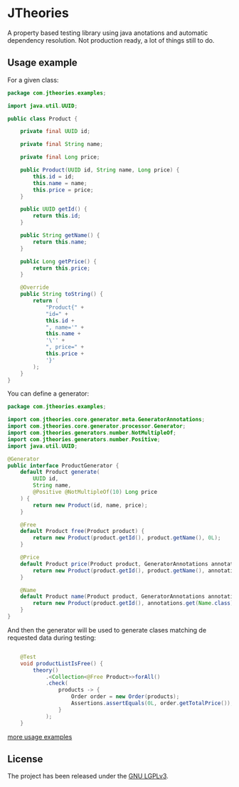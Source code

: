 # JTheories
A property based testing library using java anotations and automatic dependency resolution. Not production ready, a lot of things still to do.

## Usage example
For a given class:

```java
package com.jtheories.examples;

import java.util.UUID;

public class Product {

	private final UUID id;

	private final String name;

	private final Long price;

	public Product(UUID id, String name, Long price) {
		this.id = id;
		this.name = name;
		this.price = price;
	}

	public UUID getId() {
		return this.id;
	}

	public String getName() {
		return this.name;
	}

	public Long getPrice() {
		return this.price;
	}

	@Override
	public String toString() {
		return (
			"Product{" +
			"id=" +
			this.id +
			", name='" +
			this.name +
			'\'' +
			", price=" +
			this.price +
			'}'
		);
	}
}

```
You can define a generator:

```java
package com.jtheories.examples;

import com.jtheories.core.generator.meta.GeneratorAnnotations;
import com.jtheories.core.generator.processor.Generator;
import com.jtheories.generators.number.NotMultipleOf;
import com.jtheories.generators.number.Positive;
import java.util.UUID;

@Generator
public interface ProductGenerator {
	default Product generate(
		UUID id,
		String name,
		@Positive @NotMultipleOf(10) Long price
	) {
		return new Product(id, name, price);
	}

	@Free
	default Product free(Product product) {
		return new Product(product.getId(), product.getName(), 0L);
	}

	@Price
	default Product price(Product product, GeneratorAnnotations annotations) {
		return new Product(product.getId(), product.getName(), annotations.get(Price.class));
	}

	@Name
	default Product name(Product product, GeneratorAnnotations annotations) {
		return new Product(product.getId(), annotations.get(Name.class), product.getPrice());
	}
}

```

And then the generator will be used to generate clases matching de requested data during testing:

```java

	@Test
	void productListIsFree() {
		theory()
			.<Collection<@Free Product>>forAll()
			.check(
				products -> {
					Order order = new Order(products);
					Assertions.assertEquals(0L, order.getTotalPrice());
				}
			);
	}
```

[more usage examples](https://github.com/hryuk/jtheories/tree/develop/examples/src/test/java/com/jtheories/examples)

## License

The project has been released under the [GNU LGPLv3](https://github.com/hryuk/jtheories/blob/develop/LICENSE).
